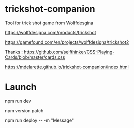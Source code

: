 # trickshot-companion

Tool for trick shot game from Wolffdesgina

https://wolffdesigna.com/products/trickshot

https://gamefound.com/en/projects/wolffdesigna/trickshot2

Thanks :
https://github.com/selfthinker/CSS-Playing-Cards/blob/master/cards.css


https://mdelarette.github.io/trickshot-companion/index.html

# Launch
npm run dev


npm version patch


npm run deploy -- -m "Message"